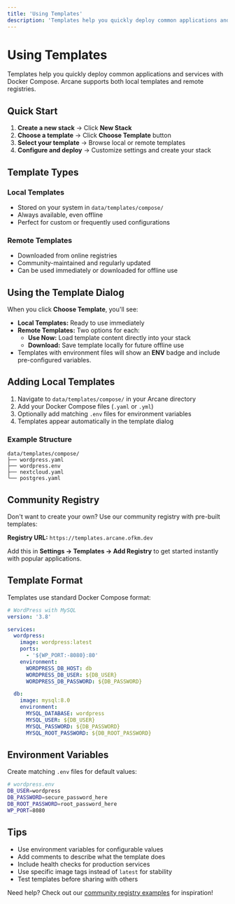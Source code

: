 ```yaml
---
title: 'Using Templates'
description: 'Templates help you quickly deploy common applications and services with Docker Compose. Arcane supports both local templates and remote registries.'
---
```


<script lang="ts">
import * as Code from '$lib/components/ui/code/index.js';
</script>

# Using Templates

Templates help you quickly deploy common applications and services with Docker Compose. Arcane supports both local templates and remote registries.

## Quick Start

1. **Create a new stack** → Click **New Stack**
2. **Choose a template** → Click **Choose Template** button
3. **Select your template** → Browse local or remote templates
4. **Configure and deploy** → Customize settings and create your stack

## Template Types

### Local Templates

- Stored on your system in `data/templates/compose/`
- Always available, even offline
- Perfect for custom or frequently used configurations

### Remote Templates

- Downloaded from online registries
- Community-maintained and regularly updated
- Can be used immediately or downloaded for offline use

## Using the Template Dialog

When you click **Choose Template**, you'll see:

- **Local Templates:** Ready to use immediately
- **Remote Templates:** Two options for each:
  - **Use Now:** Load template content directly into your stack
  - **Download:** Save template locally for future offline use
- Templates with environment files will show an **ENV** badge and include pre-configured variables.

## Adding Local Templates

1. Navigate to `data/templates/compose/` in your Arcane directory
2. Add your Docker Compose files (`.yaml` or `.yml`)
3. Optionally add matching `.env` files for environment variables
4. Templates appear automatically in the template dialog

### Example Structure

```
data/templates/compose/
├── wordpress.yaml
├── wordpress.env
├── nextcloud.yaml
└── postgres.yaml
```

## Community Registry

Don't want to create your own? Use our community registry with pre-built templates:

**Registry URL:** `https://templates.arcane.ofkm.dev`

Add this in **Settings → Templates → Add Registry** to get started instantly with popular applications.

## Template Format

Templates use standard Docker Compose format:

```yaml
# WordPress with MySQL
version: '3.8'

services:
  wordpress:
    image: wordpress:latest
    ports:
      - '${WP_PORT:-8080}:80'
    environment:
      WORDPRESS_DB_HOST: db
      WORDPRESS_DB_USER: ${DB_USER}
      WORDPRESS_DB_PASSWORD: ${DB_PASSWORD}

  db:
    image: mysql:8.0
    environment:
      MYSQL_DATABASE: wordpress
      MYSQL_USER: ${DB_USER}
      MYSQL_PASSWORD: ${DB_PASSWORD}
      MYSQL_ROOT_PASSWORD: ${DB_ROOT_PASSWORD}
```

## Environment Variables

Create matching `.env` files for default values:

```bash
# wordpress.env
DB_USER=wordpress
DB_PASSWORD=secure_password_here
DB_ROOT_PASSWORD=root_password_here
WP_PORT=8080
```

## Tips

- Use environment variables for configurable values
- Add comments to describe what the template does
- Include health checks for production services
- Use specific image tags instead of `latest` for stability
- Test templates before sharing with others

Need help? Check out our [community registry examples](https://github.com/ofkm/arcane-templates) for inspiration!

